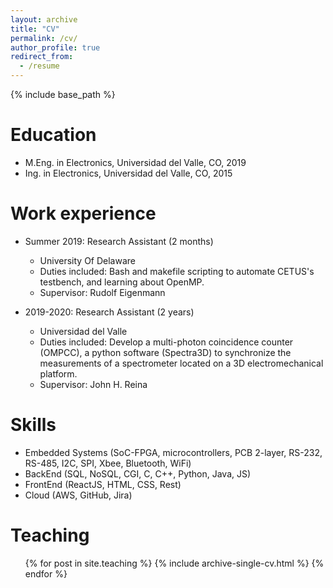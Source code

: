 ```yaml
---
layout: archive
title: "CV"
permalink: /cv/
author_profile: true
redirect_from:
  - /resume
---
```


{% include base_path %}

Education
======
* M.Eng. in Electronics, Universidad del Valle, CO, 2019
* Ing. in Electronics, Universidad del Valle, CO, 2015

Work experience
======
* Summer 2019: Research Assistant (2 months)
  * University Of Delaware
  * Duties included: Bash and makefile scripting to automate CETUS's testbench, and learning about OpenMP.
  * Supervisor: Rudolf Eigenmann

* 2019-2020: Research Assistant (2 years)
  * Universidad del Valle
  * Duties included: Develop a multi-photon coincidence counter (OMPCC), a python software (Spectra3D) to synchronize the measurements of a spectrometer located on a 3D electromechanical platform.
  * Supervisor: John H. Reina
  
Skills
======
* Embedded Systems (SoC-FPGA, microcontrollers, PCB 2-layer, RS-232, RS-485, I2C, SPI, Xbee, Bluetooth, WiFi)
* BackEnd (SQL, NoSQL, CGI, C, C++, Python, Java, JS) 
* FrontEnd (ReactJS, HTML, CSS, Rest)
* Cloud (AWS, GitHub, Jira)
  
Teaching
======
  <ul>{% for post in site.teaching %}
    {% include archive-single-cv.html %}
  {% endfor %}</ul>
